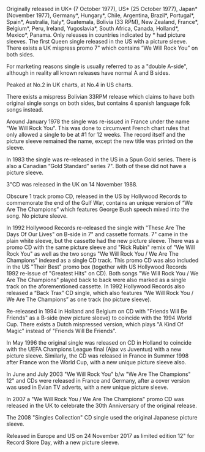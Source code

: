 Originally released in UK\* (7 October 1977), US\* (25 October 1977), Japan\* (November 1977), Germany\*, Hungary\*, Chile, Argentina, Brazil\*, Portugal\*, Spain\*, Australia, Italy\*, Guatemala, Bolivia (33 RPM), New Zealand, France\*, Belgium\*, Peru, Ireland, Yugoslavia\*, South Africa, Canada, Holland\*, Mexico\*, Panama. Only releases in countries indicated by \* had picture sleeves. The first Queen single released in the US with a picture sleeve. There exists a UK mispress promo 7" which contains “We Will Rock You” on both sides.

For marketing reasons single is usually referred to as a "double A-side", although in reality all known releases have normal A and B sides.

Peaked at No.2 in UK charts, at No.4 in US charts.

There exists a mispress Bolivian 33RPM release which claims to have both original single songs on both sides, but contains 4 spanish language folk songs instead.

Around January 1978 the single was re-issued in France under the name "We Will Rock You". This was done to circumvent French chart rules that only allowed a single to be at #1 for 12 weeks. The record itself and the picture sleeve remained the name, except the new title was printed on the sleeve.

In 1983 the single was re-released in the US in a Spun Gold series. There is also a Canadian “Gold Standard” series 7". Both of these did not have a picture sleeve.

3"CD was released in the UK on 14 November 1988.

Obscure 1 track promo CD, released in the US by Hollywood Records to commemorate the end of the Gulf War, contains an unique version of “We Are The Champions” which features George Bush speech mixed into the song. No picture sleeve.

In 1992 Hollywood Records re-released the single with "These Are The Days Of Our Lives" on B-side in 7" and cassette formats. 7" came in the plain white sleeve, but the cassette had the new picture sleeve. There was a promo CD with the same picture sleeve and "Rick Rubin" remix of "We Will Rock You" as well as the two songs "We Will Rock You / We Are The Champions" indexed as a single CD track. This promo CD was also included in the US "Their Best" promo box (together with US Hollywood Records 1992 re-issue of "Greatest Hits" on CD). Both songs "We Will Rock You / We Are The Champions" played back to back were also marked as a single track on the aforementioned cassette. In 1992 Hollywood Records also released a “Back Trax” CD single, which also features “We Will Rock You / We Are The Champions” as one track (no picture sleeve).

Re-released in 1994 in Holland and Belgium on CD with "Friends Will Be Friends" as a B-side (new picture sleeve) to coincide with the 1994 World Cup. There exists a Dutch mispressed version, which plays "A Kind Of Magic" instead of "Friends Will Be Friends".

In May 1996 the original single was released on CD in Holland to coincide with the UEFA Champions League final (Ajax vs Juventus) with a new picture sleeve. Similarly, the CD was released in France in Summer 1998 after France won the World Cup, with a new unique picture sleeve also.

In June and July 2003 "We Will Rock You" b/w "We Are The Champions" 12" and CDs were released in France and Germany, after a cover version was used in Evian TV adverts, with a new unique picture sleeve.

In 2007 a "We Will Rock You / We Are The Champions" promo CD was released in the UK to celebrate the 30th Anniversary of the original release.

The 2008 "Singles Collection" CD single used the original Japanese picture sleeve.

Released in Europe and US on 24 November 2017 as limited edition 12" for Record Store Day, with a new picture sleeve.
